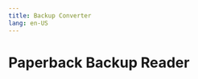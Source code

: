 ```yaml
---
title: Backup Converter
lang: en-US
---
```


# Paperback Backup Reader


<Backup-Reader/>

<!--
Privacy: client side conversion
Info about supported backups
-->